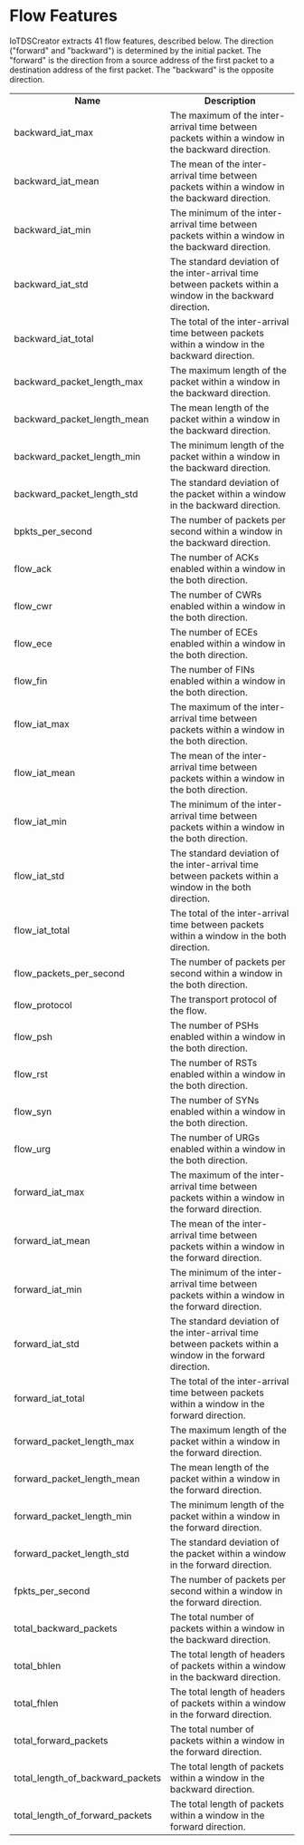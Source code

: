 # Flow Features
IoTDSCreator extracts 41 flow features, described below. The direction ("forward" and "backward") is determined by the initial packet. The "forward" is the direction from a source address of the first packet to a destination address of the first packet. The "backward" is the opposite direction.

<table>
  <tr>
    <td align="center"><b>Name</b></td><td align="center"><b>Description</b></td>
  </tr>
  <tr>
    <td>backward_iat_max</td><td>The maximum of the inter-arrival time between packets within a window in the backward direction.</td>
  </tr>
  <tr>
    <td>backward_iat_mean</td><td>The mean of the inter-arrival time between packets within a window in the backward direction.</td>
  </tr>
  <tr>
    <td>backward_iat_min</td><td>The minimum of the inter-arrival time between packets within a window in the backward direction.</td>
  </tr>
  <tr>
    <td>backward_iat_std</td><td>The standard deviation of the inter-arrival time between packets within a window in the backward direction.</td>
  </tr>
  <tr>
    <td>backward_iat_total</td><td>The total of the inter-arrival time between packets within a window in the backward direction.</td>
  </tr>
  <tr>
    <td>backward_packet_length_max</td><td>The maximum length of the packet within a window in the backward direction.</td>
  </tr>
  <tr>
    <td>backward_packet_length_mean</td><td>The mean length of the packet within a window in the backward direction.</td>
  </tr>
  <tr>
    <td>backward_packet_length_min</td><td>The minimum length of the packet within a window in the backward direction.</td>
  </tr>
  <tr>
    <td>backward_packet_length_std</td><td>The standard deviation of the packet within a window in the backward direction.</td>
  </tr>
  <tr>
    <td>bpkts_per_second</td><td>The number of packets per second within a window in the backward direction.</td>
  </tr>
  <tr>
    <td>flow_ack</td><td>The number of ACKs enabled within a window in the both direction.</td>
  </tr>
  <tr>
    <td>flow_cwr</td><td>The number of CWRs enabled within a window in the both direction.</td>
  </tr>
  <tr>
    <td>flow_ece</td><td>The number of ECEs enabled within a window in the both direction.</td>
  </tr>
  <tr>
    <td>flow_fin</td><td>The number of FINs enabled within a window in the both direction.</td>
  </tr>
  <tr>
    <td>flow_iat_max</td><td>The maximum of the inter-arrival time between packets within a window in the both direction.</td>
  </tr>
  <tr>
    <td>flow_iat_mean</td><td>The mean of the inter-arrival time between packets within a window in the both direction.</td>
  </tr>
  <tr>
    <td>flow_iat_min</td><td>The minimum of the inter-arrival time between packets within a window in the both direction.</td>
  </tr>
  <tr>
    <td>flow_iat_std</td><td>The standard deviation of the inter-arrival time between packets within a window in the both direction.</td>
  </tr>
  <tr>
    <td>flow_iat_total</td><td>The total of the inter-arrival time between packets within a window in the both direction.</td>
  </tr>
  <tr>
    <td>flow_packets_per_second</td><td>The number of packets per second within a window in the both direction.</td>
  </tr>
  <tr>
    <td>flow_protocol</td><td>The transport protocol of the flow.</td>
  </tr>
  <tr>
    <td>flow_psh</td><td>The number of PSHs enabled within a window in the both direction.</td>
  </tr>
  <tr>
    <td>flow_rst</td><td>The number of RSTs enabled within a window in the both direction.</td>
  </tr>
  <tr>
    <td>flow_syn</td><td>The number of SYNs enabled within a window in the both direction.</td>
  </tr>
  <tr>
    <td>flow_urg</td><td>The number of URGs enabled within a window in the both direction.</td>
  </tr>
  <tr>
    <td>forward_iat_max</td><td>The maximum of the inter-arrival time between packets within a window in the forward direction.</td>
  </tr>
  <tr>
    <td>forward_iat_mean</td><td>The mean of the inter-arrival time between packets within a window in the forward direction.</td>
  </tr>
  <tr>
    <td>forward_iat_min</td><td>The minimum of the inter-arrival time between packets within a window in the forward direction.</td>
  </tr>
  <tr>
    <td>forward_iat_std</td><td>The standard deviation of the inter-arrival time between packets within a window in the forward direction.</td>
  </tr>
  <tr>
    <td>forward_iat_total</td><td>The total of the inter-arrival time between packets within a window in the forward direction.</td>
  </tr>
  <tr>
    <td>forward_packet_length_max</td><td>The maximum length of the packet within a window in the forward direction.</td>
  </tr>
  <tr>
    <td>forward_packet_length_mean</td><td>The mean length of the packet within a window in the forward direction.</td>
  </tr>
  <tr>
    <td>forward_packet_length_min</td><td>The minimum length of the packet within a window in the forward direction.</td>
  </tr>
  <tr>
    <td>forward_packet_length_std</td><td>The standard deviation of the packet within a window in the forward direction.</td>
  </tr>
  <tr>
    <td>fpkts_per_second</td><td>The number of packets per second within a window in the forward direction.</td>
  </tr>
  <tr>
    <td>total_backward_packets</td><td>The total number of packets within a window in the backward direction.</td>
  </tr>
  <tr>
    <td>total_bhlen</td><td>The total length of headers of packets within a window in the backward direction.</td>
  </tr>
  <tr>
    <td>total_fhlen</td><td>The total length of headers of packets within a window in the forward direction.</td>
  </tr>
  <tr>
    <td>total_forward_packets</td><td>The total number of packets within a window in the forward direction.</td>
  </tr>
  <tr>
    <td>total_length_of_backward_packets</td><td>The total length of packets within a window in the backward direction.</td>
  </tr>
  <tr>
    <td>total_length_of_forward_packets</td><td>The total length of packets within a window in the forward direction.</td>
  </tr>
</table>
